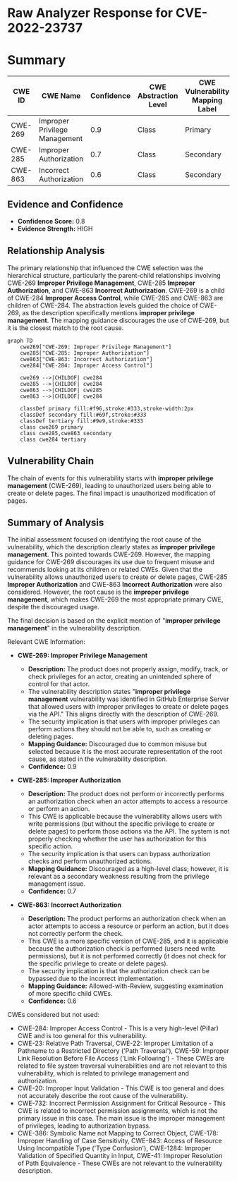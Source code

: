 # Raw Analyzer Response for CVE-2022-23737

# Summary
| CWE ID | CWE Name | Confidence | CWE Abstraction Level | CWE Vulnerability Mapping Label | CWE-Vulnerability Mapping Notes |
|---|---|---|---|---|---|
| CWE-269 | Improper Privilege Management | 0.9 | Class | Primary | Discouraged |
| CWE-285 | Improper Authorization | 0.7 | Class | Secondary | Discouraged |
| CWE-863 | Incorrect Authorization | 0.6 | Class | Secondary | Allowed-with-Review |

## Evidence and Confidence

*   **Confidence Score:** 0.8
*   **Evidence Strength:** HIGH

## Relationship Analysis
The primary relationship that influenced the CWE selection was the hierarchical structure, particularly the parent-child relationships involving CWE-269 **Improper Privilege Management**, CWE-285 **Improper Authorization**, and CWE-863 **Incorrect Authorization**. CWE-269 is a child of CWE-284 **Improper Access Control**, while CWE-285 and CWE-863 are children of CWE-284. The abstraction levels guided the choice of CWE-269, as the description specifically mentions **improper privilege management**. The mapping guidance discourages the use of CWE-269, but it is the closest match to the root cause.

```mermaid
graph TD
    cwe269["CWE-269: Improper Privilege Management"]
    cwe285["CWE-285: Improper Authorization"]
    cwe863["CWE-863: Incorrect Authorization"]
    cwe284["CWE-284: Improper Access Control"]
    
    cwe269 -->|CHILDOF| cwe284
    cwe285 -->|CHILDOF| cwe284
    cwe863 -->|CHILDOF| cwe285
    cwe863 -->|CHILDOF| cwe284
    
    classDef primary fill:#f96,stroke:#333,stroke-width:2px
    classDef secondary fill:#69f,stroke:#333
    classDef tertiary fill:#9e9,stroke:#333
    class cwe269 primary
    class cwe285,cwe863 secondary
    class cwe284 tertiary
```

## Vulnerability Chain
The chain of events for this vulnerability starts with **improper privilege management** (CWE-269), leading to unauthorized users being able to create or delete pages. The final impact is unauthorized modification of pages.

## Summary of Analysis
The initial assessment focused on identifying the root cause of the vulnerability, which the description clearly states as **improper privilege management**. This pointed towards CWE-269. However, the mapping guidance for CWE-269 discourages its use due to frequent misuse and recommends looking at its children or related CWEs. Given that the vulnerability allows unauthorized users to create or delete pages, CWE-285 **Improper Authorization** and CWE-863 **Incorrect Authorization** were also considered. However, the root cause is the **improper privilege management**, which makes CWE-269 the most appropriate primary CWE, despite the discouraged usage.

The final decision is based on the explicit mention of "**improper privilege management**" in the vulnerability description.

Relevant CWE Information:

*   **CWE-269: Improper Privilege Management**

    *   **Description:** The product does not properly assign, modify, track, or check privileges for an actor, creating an unintended sphere of control for that actor.
    *   The vulnerability description states "**improper privilege management** vulnerability was identified in GitHub Enterprise Server that allowed users with improper privileges to create or delete pages via the API." This aligns directly with the description of CWE-269.
    *   The security implication is that users with improper privileges can perform actions they should not be able to, such as creating or deleting pages.
    *   **Mapping Guidance:** Discouraged due to common misuse but selected because it is the most accurate representation of the root cause, as stated in the vulnerability description.
    *   **Confidence:** 0.9

*   **CWE-285: Improper Authorization**

    *   **Description:** The product does not perform or incorrectly performs an authorization check when an actor attempts to access a resource or perform an action.
    *   This CWE is applicable because the vulnerability allows users with write permissions (but without the specific privilege to create or delete pages) to perform those actions via the API. The system is not properly checking whether the user has authorization for this specific action.
    *   The security implication is that users can bypass authorization checks and perform unauthorized actions.
    *   **Mapping Guidance:** Discouraged as a high-level class; however, it is relevant as a secondary weakness resulting from the privilege management issue.
    *   **Confidence:** 0.7

*   **CWE-863: Incorrect Authorization**

    *   **Description:** The product performs an authorization check when an actor attempts to access a resource or perform an action, but it does not correctly perform the check.
    *   This CWE is a more specific version of CWE-285, and it is applicable because the authorization check is performed (users need write permissions), but it is not performed correctly (it does not check for the specific privilege to create or delete pages).
    *   The security implication is that the authorization check can be bypassed due to the incorrect implementation.
    *   **Mapping Guidance:** Allowed-with-Review, suggesting examination of more specific child CWEs.
    *   **Confidence:** 0.6

CWEs considered but not used:

*   CWE-284: Improper Access Control - This is a very high-level (Pillar) CWE and is too general for this vulnerability.
*   CWE-23: Relative Path Traversal, CWE-22: Improper Limitation of a Pathname to a Restricted Directory ('Path Traversal'), CWE-59: Improper Link Resolution Before File Access ('Link Following') - These CWEs are related to file system traversal vulnerabilities and are not relevant to this vulnerability, which is related to privilege management and authorization.
*   CWE-20: Improper Input Validation - This CWE is too general and does not accurately describe the root cause of the vulnerability.
*   CWE-732: Incorrect Permission Assignment for Critical Resource - This CWE is related to incorrect permission assignments, which is not the primary issue in this case. The main issue is the improper management of privileges, leading to authorization bypass.
*   CWE-386: Symbolic Name not Mapping to Correct Object, CWE-178: Improper Handling of Case Sensitivity, CWE-843: Access of Resource Using Incompatible Type ('Type Confusion'), CWE-1284: Improper Validation of Specified Quantity in Input, CWE-41: Improper Resolution of Path Equivalence - These CWEs are not relevant to the vulnerability description.